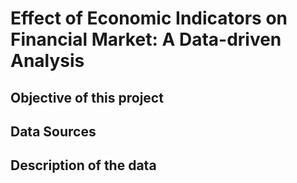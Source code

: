 # Effect of Economic Indicators on Financial Market: A Data-driven Analysis


## Objective of this project


## Data Sources


## Description of the data


